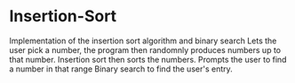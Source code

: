 # Insertion-Sort
Implementation of the insertion sort algorithm and binary search Lets the user pick a number, the program then randomnly produces numbers up to that number. Insertion sort then sorts the numbers. Prompts the user to find a number in that range Binary search to find the user's entry.

